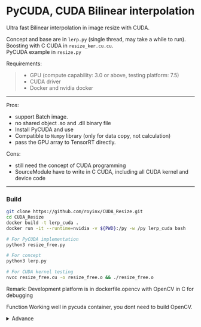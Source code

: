 
# PyCUDA, CUDA Bilinear interpolation

Ultra fast Bilinear interpolation in image resize with CUDA.


Concept and base are in `lerp.py` (single thread, may take a while to run). <br/>
Boosting with C CUDA in `resize_ker.cu.cu`. <br/>
PyCUDA example in `resize.py`<br/>


Requirements:
>- GPU (compute capability: 3.0 or above, testing platform: 7.5)
>- CUDA driver
>- Docker and nvidia docker
---
Pros:
- support Batch image.
- no shared object .so and .dll binary file
- Install PyCUDA and use
- Compatible to `Numpy` library (only for data copy, not calculation)
- pass the GPU array to TensorRT directly. 

Cons:
- still need the concept of CUDA programming
- SourceModule have to write in C CUDA, including all CUDA kernel and device code

---
### Build 

```bash
git clone https://github.com/royinx/CUDA_Resize.git 
cd CUDA_Resize
docker build -t lerp_cuda .
docker run -it --runtime=nvidia -v ${PWD}:/py -w /py lerp_cuda bash 

# For PyCUDA implementation
python3 resize_free.py

# For concept
python3 lerp.py

# For CUDA kernel testing
nvcc resize_free.cu -o resize_free.o && ./resize_free.o

```
Remark: Development platform is in dockerfile.opencv with OpenCV in C for debugging

Function Working well in pycuda container, you dont need to build OpenCV.


<details><summary> Advance </summary>

```bash
docker run -it --privileged --runtime=nvidia -p 20072:22 -v ${PWD}:/py -w /py lerp_cuda bash 
sh -c 'echo 1 >/proc/sys/kernel/perf_event_paranoid'
nvcc resize_free.cu -o resize_free.o
nsys profile ./resize_free.o

ncu -o metrics /bin/python3 resize_free.py  > profile_log
ncu -o metrics /bin/python3 resize_free.py
```

